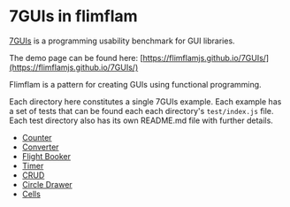 # 7GUIs in flimflam

[7GUIs](https://github.com/eugenkiss/7guis) is a programming usability benchmark for GUI libraries.

The demo page can be found here: [https://flimflamjs.github.io/7GUIs/](https://flimflamjs.github.io/7GUIs/)

Flimflam is a pattern for creating GUIs using functional programming.

Each directory here constitutes a single 7GUIs example. Each example has a set of tests that can be found each each directory's `test/index.js` file. Each test directory also has its own README.md file with further details.

- [Counter](/counter)
- [Converter](/converter)
- [Flight Booker](/flight-booker)
- [Timer](/timer)
- [CRUD](/crud)
- [Circle Drawer](/circle-drawer)
- [Cells](/cells)


